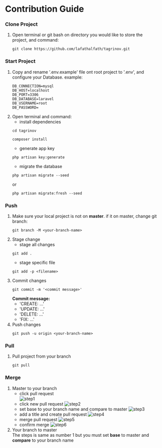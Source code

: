 # Contribution Guide

### Clone Project
1. Open terminal or git bash on directory you would like to store the project, and command:
   ```
   git clone https://github.com/lafathalfath/tagrinov.git
   ```

### Start Project
1. Copy and rename '.env.example' file ont root project to '.env', and configure your Database.
   example:
   ```
   DB_CONNECTION=mysql
   DB_HOST=localhost
   DB_PORT=3306
   DB_DATABASE=laravel
   DB_USERNAME=root
   DB_PASSWORD=
   ```
2. Open terminal and command:
   - install dependencies
   ```
   cd tagrinov
   ```
   ```
   composer install
   ```
   - generate app key
   ```
   php artisan key:generate
   ```
   - migrate the database
   ```
   php artisan migrate --seed
   ```
   or
   ```
   php artisan migrate:fresh --seed
   ```

### Push
1. Make sure your local project is not on **master**. if it on master, change git branch:
   ```
   git branch -M <your-branch-name>
   ```
2. Stage change
   - stage all changes
   ```
   git add .
   ```
   - stage specific file
   ```
   git add -p <filename>
   ```
3. Commit changes
   ```
   git commit -m '<commit message>'
   ```
   **Commit message:**
     - 'CREATE: ...'
     - 'UPDATE: ...'
     - 'DELETE: ...'
     - 'FIX: ...'
4. Push changes
   ```
   git push -u origin <your-branch-name>
   ```

### Pull
1. Pull project from your branch
   ```
   git pull
   ```

### Merge
1. Master to your branch
   - click pull request
     <br/>![step1](https://github.com/user-attachments/assets/6c58ca37-852e-45ff-ab39-2dbad97344bb)
   - click new pull request
     ![step2](https://github.com/user-attachments/assets/a1d3deea-e483-46a0-91a1-1a2e9b1bfe7e)
   - set base to your branch name and compare to master
     ![step3](https://github.com/user-attachments/assets/49c43d23-e882-4051-be22-82b4cfd73613)
   - add a title and create pull request
     ![step4](https://github.com/user-attachments/assets/9530bfc7-2ec5-4d5c-b11c-0b36ef5831f3)
   - merge pull request
     ![step5](https://github.com/user-attachments/assets/541f104a-6ccf-42a3-bc9b-e7efbffde4bc)
   - confirm merge
     ![step6](https://github.com/user-attachments/assets/a976d97e-9d47-4486-b54a-d0012da9f690)
2. Your branch to master
   <br/>The steps is same as number 1 but you must set **base** to master and **compare** to your branch name
